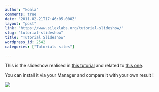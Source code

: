 ```yaml
---
author: "koala"
comments: true
date: "2011-02-21T17:46:05.000Z"
layout: "post"
link: "https://www.silexlabs.org/tutorial-slideshow/"
slug: "tutorial-slideshow"
title: "Tutorial Slideshow"
wordpress_id: 2542
categories: ["Tutorials sites"]

---
```

This is the slideshow realised in [this tutorial](https://www.silexlabs.org/?p=1375) and related to [this one](https://www.silexlabs.org/?p=1217).

You can install it via your Manager and compare it with your own result !


[![](https://www.silexlabs.org/wp-content/uploads/2011/02/slideshow.png)](http://silexprod.com/tutorial.slideshow)

